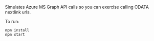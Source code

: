 Simulates Azure MS Graph API calls so you can exercise calling ODATA nextlink urls.

To run:

```
npm install
npm start
```
